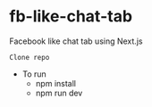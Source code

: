 # fb-like-chat-tab
Facebook like chat tab using Next.js

``` Clone repo ```
* To run 
  * npm install
  * npm run dev
